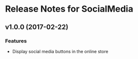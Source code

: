 # Release Notes for SocialMedia

## v1.0.0 (2017-02-22)

### Features

- Display social media buttons in the online store
